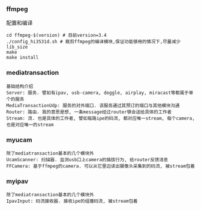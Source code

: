 ### ffmpeg

配置和编译

```shell
cd ffmpeg-$(version) # 目前version=3.4
./config_hi3531d.sh # 裁剪ffmpeg的编译模块,保证功能够用的情况下,尽量减少lib_size
make
make install
```



### mediatransaction

```
基础结构介绍
Server: 服务. 譬如有ipav, usb-camera, doggle, airplay, miracast等都属于单个的服务
MediaTransactionUdp: 服务的对外端口. 该服务通过其预订的端口与其他模块沟通
Router: 路由. 我的意思是想, 一条message经过router够会送给具体的工作者
Stream: 流. 也是具体的工作者, 譬如每路ipe的码流, 都对应唯一stream, 每个camera, 也是对应唯一的stream
```



### myucam

```
除了mediatransaction基本的几个模块外
UcamScanner: 扫描器. 监测usb口上camera的插拔行为, 给router反馈消息
FFCamera: 基于ffmpeg的camera. 可以从它里边读出摄像头采集到的码流, 被stream包着
```



### myipav

```
除了mediatransaction基本的几个模块外
IpavInput: 码流接收器. 接收ipe的组播码流, 被stream包着
```

